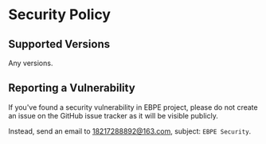 # Security Policy

## Supported Versions

Any versions.

## Reporting a Vulnerability

If you've found a security vulnerability in EBPE project, please do not create an issue on
the GitHub issue tracker as it will be visible publicly.

Instead, send an email to <18217288892@163.com>, subject: `EBPE Security`.
